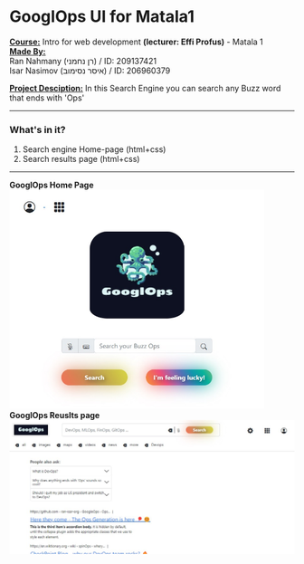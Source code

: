 # GooglOps UI for Matala1
<u>**Course:**</u> Intro for web development **(lecturer: Effi Profus)** - Matala 1  
<u>**Made By:**</u>  
Ran Nahmany (רן נחמני) / ID: 209137421  
Isar Nasimov (איסר נסימוב) / ID: 206960379

<u>**Project Desciption:**</u> In this Search Engine you can search any Buzz word that ends with 'Ops'
___


### **What's in it?**
1.  Search engine Home-page (html+css)
2.  Search results page (html+css)

___

**GooglOps Home Page**
<img src="screenshot1.jpg" alt="drawing" width="450"/> 
**GooglOps Reuslts page**
<img src="screenshot2.jpg" alt="drawing" width="600"/>

